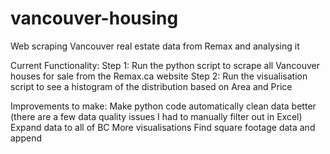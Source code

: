 # vancouver-housing
Web scraping Vancouver real estate data from Remax and analysing it

Current Functionality:
Step 1: Run the python script to scrape all Vancouver houses for sale from the Remax.ca website
Step 2: Run the visualisation script to see a histogram of the distribution based on Area and Price

Improvements to make:
Make python code automatically clean data better (there are a few data quality issues I had to manually filter out in Excel)
Expand data to all of BC
More visualisations
Find square footage data and append

